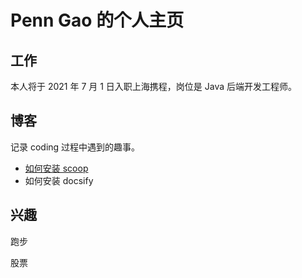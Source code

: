 # Penn Gao 的个人主页

## 工作

本人将于 2021 年 7 月 1 日入职上海携程，岗位是 Java 后端开发工程师。

## 博客

记录 coding 过程中遇到的趣事。

* [如何安装 scoop](blog/install_scoop/)
* 如何安装 docsify

## 兴趣

跑步

股票

